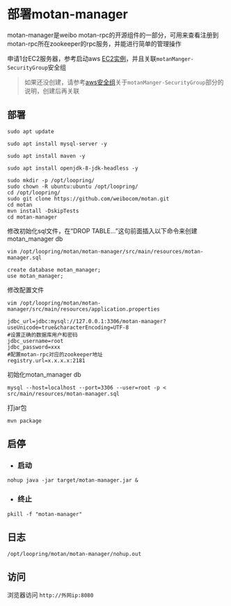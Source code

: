 # 部署motan-manager

motan-manager是weibo motan-rpc的开源组件的一部分，可用来查看注册到motan-rpc所在zookeeper的rpc服务，并能进行简单的管理操作

申请1台EC2服务器，参考启动aws [EC2实例](new_ec2_cn.md)，并且关联`motanManger-SecurityGroup`安全组

> 如果还没创建，请参考[aws安全组](security_group_cn.md)关于`motanManger-SecurityGroup`部分的说明，创建后再关联

## 部署
```
sudo apt update

sudo apt install mysql-server -y

sudo apt install maven -y

sudo apt install openjdk-8-jdk-headless -y

sudo mkdir -p /opt/loopring/
sudo chown -R ubuntu:ubuntu /opt/loopring/
cd /opt/loopring/
sudo git clone https://github.com/weibocom/motan.git
cd motan
mvn install -DskipTests
cd motan-manager
```

修改初始化sql文件，在“DROP TABLE...”这句前面插入以下命令来创建motan_manager db

`vim /opt/loopring/motan/motan-manager/src/main/resources/motan-manager.sql`

```
create database motan_manager;
use motan_manager;
```

修改配置文件

`vim /opt/loopring/motan/motan-manager/src/main/resources/application.properties`

```
jdbc_url=jdbc:mysql://127.0.0.1:3306/motan-manager?useUnicode=true&characterEncoding=UTF-8
#设置正确的数据库用户和密码
jdbc_username=root
jdbc_password=xxx
#配置motan-rpc对应的zookeeper地址
registry.url=x.x.x.x:2181
```

初始化motan_manager db

`mysql --host=localhost --port=3306 --user=root -p < src/main/resources/motan-manager.sql`

打jar包

`mvn package`

## 启停

* ### 启动
`nohup java -jar target/motan-manager.jar &`

* ### 终止
`pkill -f "motan-manager"`

## 日志
`/opt/loopring/motan/motan-manager/nohup.out`

## 访问
浏览器访问 `http://外网ip:8080`
